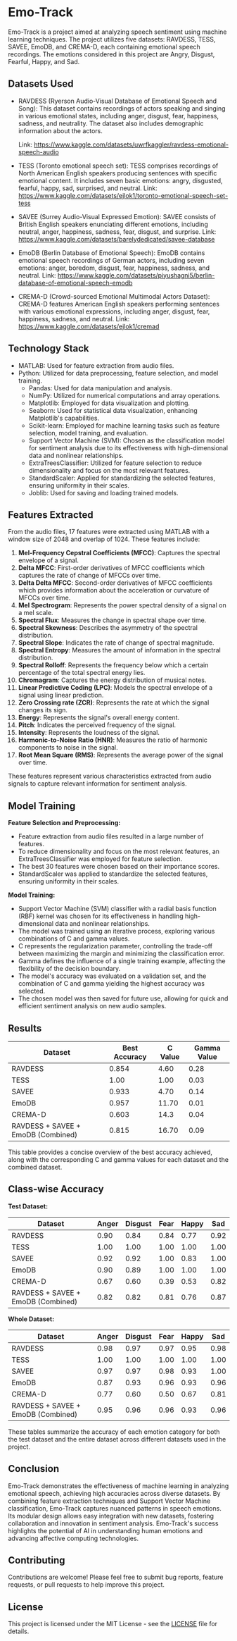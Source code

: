 # Emo-Track

Emo-Track is a project aimed at analyzing speech sentiment using machine learning techniques. The project utilizes five datasets: RAVDESS, TESS, SAVEE, EmoDB, and CREMA-D, each containing emotional speech recordings. The emotions considered in this project are Angry, Disgust, Fearful, Happy, and Sad.

## Datasets Used

* RAVDESS (Ryerson Audio-Visual Database of Emotional Speech and Song): This dataset contains recordings of actors speaking and singing in various emotional states, including anger, disgust, fear, happiness, sadness, and neutrality. The dataset also includes demographic information about the actors.

   Link: https://www.kaggle.com/datasets/uwrfkaggler/ravdess-emotional-speech-audio
* TESS (Toronto emotional speech set): TESS comprises recordings of North American English speakers producing sentences with specific emotional content. It includes seven basic emotions: angry, disgusted, fearful, happy, sad, surprised, and neutral.
  Link: https://www.kaggle.com/datasets/ejlok1/toronto-emotional-speech-set-tess
* SAVEE (Surrey Audio-Visual Expressed Emotion): SAVEE consists of British English speakers enunciating different emotions, including neutral, anger, happiness, sadness, fear, disgust, and surprise.
  Link: https://www.kaggle.com/datasets/barelydedicated/savee-database
* EmoDB (Berlin Database of Emotional Speech): EmoDB contains emotional speech recordings of German actors, including seven emotions: anger, boredom, disgust, fear, happiness, sadness, and neutral.
  Link: https://www.kaggle.com/datasets/piyushagni5/berlin-database-of-emotional-speech-emodb
* CREMA-D (Crowd-sourced Emotional Multimodal Actors Dataset): CREMA-D features American English speakers performing sentences with various emotional expressions, including anger, disgust, fear, happiness, sadness, and neutral.
  Link: https://www.kaggle.com/datasets/ejlok1/cremad

## Technology Stack

- MATLAB: Used for feature extraction from audio files.
- Python: Utilized for data preprocessing, feature selection, and model training.
  - Pandas: Used for data manipulation and analysis.
  - NumPy: Utilized for numerical computations and array operations.
  - Matplotlib: Employed for data visualization and plotting.
  - Seaborn: Used for statistical data visualization, enhancing Matplotlib's capabilities.
  - Scikit-learn: Employed for machine learning tasks such as feature selection, model training, and evaluation.
  - Support Vector Machine (SVM): Chosen as the classification model for sentiment analysis due to its effectiveness with high-dimensional data and nonlinear relationships.
  - ExtraTreesClassifier: Utilized for feature selection to reduce dimensionality and focus on the most relevant features.
  - StandardScaler: Applied for standardizing the selected features, ensuring uniformity in their scales.
  - Joblib: Used for saving and loading trained models.

## Features Extracted

From the audio files, 17 features were extracted using MATLAB with a window size of 2048 and overlap of 1024. These features include:

1. **Mel-Frequency Cepstral Coefficients (MFCC)**: Captures the spectral envelope of a signal.
2. **Delta MFCC**: First-order derivatives of MFCC coefficients which captures the rate of change of MFCCs over time.
3. **Delta Delta MFCC**: Second-order derivatives of MFCC coefficients which provides information about the acceleration or curvature of MFCCs over time.
4. **Mel Spectrogram**: Represents the power spectral density of a signal on a mel scale.
5. **Spectral Flux**: Measures the change in spectral shape over time.
6. **Spectral Skewness**: Describes the asymmetry of the spectral distribution.
7. **Spectral Slope**: Indicates the rate of change of spectral magnitude.
8. **Spectral Entropy**: Measures the amount of information in the spectral distribution.
9. **Spectral Rolloff**: Represents the frequency below which a certain percentage of the total spectral energy lies.
10. **Chromagram**: Captures the energy distribution of musical notes.
11. **Linear Predictive Coding (LPC)**: Models the spectral envelope of a signal using linear prediction.
12. **Zero Crossing rate (ZCR)**: Represents the rate at which the signal changes its sign.
13. **Energy**: Represents the signal's overall energy content.
14. **Pitch**: Indicates the perceived frequency of the signal.
15. **Intensity**: Represents the loudness of the signal.
16. **Harmonic-to-Noise Ratio (HNR)**: Measures the ratio of harmonic components to noise in the signal.
17. **Root Mean Square (RMS)**: Represents the average power of the signal over time.

These features represent various characteristics extracted from audio signals to capture relevant information for sentiment analysis.

## Model Training

**Feature Selection and Preprocessing:**
- Feature extraction from audio files resulted in a large number of features.
- To reduce dimensionality and focus on the most relevant features, an ExtraTreesClassifier was employed for feature selection.
- The best 30 features were chosen based on their importance scores.
- StandardScaler was applied to standardize the selected features, ensuring uniformity in their scales.

**Model Training:**
- Support Vector Machine (SVM) classifier with a radial basis function (RBF) kernel was chosen for its effectiveness in handling high-dimensional data and nonlinear relationships.
- The model was trained using an iterative process, exploring various combinations of C and gamma values.
- C represents the regularization parameter, controlling the trade-off between maximizing the margin and minimizing the classification error.
- Gamma defines the influence of a single training example, affecting the flexibility of the decision boundary.
- The model's accuracy was evaluated on a validation set, and the combination of C and gamma yielding the highest accuracy was selected.
- The chosen model was then saved for future use, allowing for quick and efficient sentiment analysis on new audio samples.

## Results

|               Dataset              |    Best Accuracy    |    C Value   |    Gamma Value   |
|------------------------------------|---------------------|--------------|------------------|
| RAVDESS                            | 0.854               | 4.60         | 0.28             |
| TESS                               | 1.00                | 1.00         | 0.03             |
| SAVEE                              | 0.933               | 4.70         | 0.14             |
| EmoDB                              | 0.957               | 11.70        | 0.01             |
| CREMA-D                            | 0.603               | 14.3         | 0.04             |
| RAVDESS + SAVEE + EmoDB (Combined) | 0.815               | 16.70        | 0.09             |

This table provides a concise overview of the best accuracy achieved, along with the corresponding C and gamma values for each dataset and the combined dataset.

## Class-wise Accuracy

**Test Dataset:**

|               Dataset              | Anger | Disgust | Fear | Happy | Sad  |
|------------------------------------|-------|---------|------|-------|------|
| RAVDESS                            | 0.90  | 0.84    | 0.84 | 0.77  | 0.92 |
| TESS                               | 1.00  | 1.00    | 1.00 | 1.00  | 1.00 |
| SAVEE                              | 0.92  | 0.92    | 1.00 | 0.83  | 1.00 |
| EmoDB                              | 0.90  | 0.89    | 1.00 | 1.00  | 1.00 |
| CREMA-D                            | 0.67  | 0.60    | 0.39 | 0.53  | 0.82 |
| RAVDESS + SAVEE + EmoDB (Combined) | 0.82  | 0.82    | 0.81 | 0.76  | 0.87 |

**Whole Dataset:**

|               Dataset              | Anger | Disgust | Fear | Happy | Sad  |
|------------------------------------|-------|---------|------|-------|------|
| RAVDESS                            | 0.98  | 0.97    | 0.97 | 0.95  | 0.98 |
| TESS                               | 1.00  | 1.00    | 1.00 | 1.00  | 1.00 |
| SAVEE                              | 0.97  | 0.97    | 0.98 | 0.93  | 1.00 |
| EmoDB                              | 0.87  | 0.93    | 0.96 | 0.93  | 0.96 |
| CREMA-D                            | 0.77  | 0.60    | 0.50 | 0.67  | 0.81 |
| RAVDESS + SAVEE + EmoDB (Combined) | 0.95  | 0.96    | 0.96 | 0.93  | 0.96 |

These tables summarize the accuracy of each emotion category for both the test dataset and the entire dataset across different datasets used in the project.

## Conclusion

Emo-Track demonstrates the effectiveness of machine learning in analyzing emotional speech, achieving high accuracies across diverse datasets. By combining feature extraction techniques and Support Vector Machine classification, Emo-Track captures nuanced patterns in speech emotions. Its modular design allows easy integration with new datasets, fostering collaboration and innovation in sentiment analysis. Emo-Track's success highlights the potential of AI in understanding human emotions and advancing affective computing technologies.

## Contributing

Contributions are welcome! Please feel free to submit bug reports, feature requests, or pull requests to help improve this project.

## License

This project is licensed under the MIT License - see the [LICENSE](https://github.com/deepgoenka/Emo-Track/blob/main/LICENSE) file for details.
